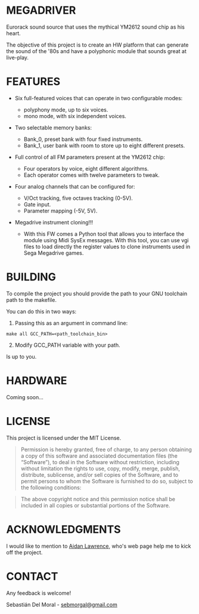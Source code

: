 # MEGADRIVER

Eurorack sound source that uses the mythical YM2612 sound chip as his heart.

The objective of this project is to create an HW platform that can generate the sound of the '80s and have a polyphonic module that sounds great at live-play.

# FEATURES

- Six full-featured voices that can operate in two configurable modes:
    - polyphony mode, up to six voices.
    - mono mode, with six independent voices.

- Two selectable memory banks:
    - Bank_0, preset bank with four fixed instruments.
    - Bank_1, user bank with room to store up to eight different presets.

- Full control of all FM parameters present at the YM2612 chip:
    - Four operators by voice, eight different algorithms.
    - Each operator comes with twelve parameters to tweak.

- Four analog channels that can be configured for:
    - V/Oct tracking, five octaves tracking (0-5V).
    - Gate input.
    - Parameter mapping (-5V, 5V).

- Megadrive instrument cloning!!!
    - With this FW comes a Python tool that allows you to interface the module using Midi SysEx messages. With this tool, you can use vgi files to load directly the register values to clone instruments used in Sega Megadrive games.

# BUILDING

To compile the project you should provide the path to your GNU toolchain path to the makefile.

You can do this in two ways:

1. Passing this as an argument in command line:

```
make all GCC_PATH=<path_toolchain_bin>
```

2. Modify GCC_PATH variable with your path.

Is up to you.

# HARDWARE

Coming soon...

# LICENSE

This project is licensed under the MIT License.

> Permission is hereby granted, free of charge, to any person obtaining a copy of this software and associated documentation files (the “Software”), to deal in the Software without restriction, including without limitation the rights to use, copy, modify, merge, publish, distribute, sublicense, and/or sell copies of the Software, and to permit persons to whom the Software is furnished to do so, subject to the following conditions:

> The above copyright notice and this permission notice shall be included in all copies or substantial portions of the Software.

# ACKNOWLEDGMENTS

I would like to mention to [Aidan Lawrence](https://www.aidanlawrence.com), who's web page help me to kick off the project.

# CONTACT

Any feedback is welcome!

Sebastián Del Moral - sebmorgal@gmail.com